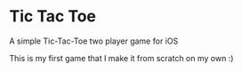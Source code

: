 # Tic Tac Toe
A simple Tic-Tac-Toe two player game for iOS

This is my first game that I make it from scratch on my own :)
